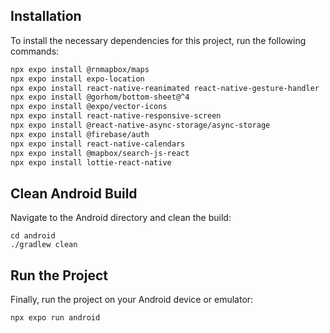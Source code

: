 ## Installation

To install the necessary dependencies for this project, run the following commands:

```bash
npx expo install @rnmapbox/maps
npx expo install expo-location
npx expo install react-native-reanimated react-native-gesture-handler
npx expo install @gorhom/bottom-sheet@^4
npx expo install @expo/vector-icons
npx expo install react-native-responsive-screen
npx expo install @react-native-async-storage/async-storage
npx expo install @firebase/auth
npx expo install react-native-calendars
npx expo install @mapbox/search-js-react
npx expo install lottie-react-native

```


## Clean Android Build
Navigate to the Android directory and clean the build:

```
cd android
./gradlew clean

```


## Run the Project
Finally, run the project on your Android device or emulator:
```
npx expo run android

```
